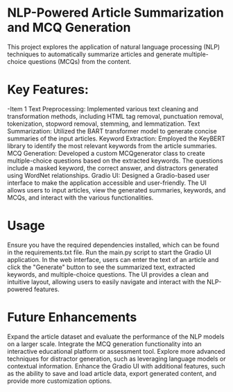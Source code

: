 # NLP-Powered Article Summarization and MCQ Generation


This project explores the application of natural language processing (NLP) techniques to automatically summarize articles and generate multiple-choice questions (MCQs) from the content.

# Key Features:
-Item 1
Text Preprocessing: Implemented various text cleaning and transformation methods, including HTML tag removal, punctuation removal, tokenization, stopword removal, stemming, and lemmatization.
Text Summarization: Utilized the BART transformer model to generate concise summaries of the input articles.
Keyword Extraction: Employed the KeyBERT library to identify the most relevant keywords from the article summaries.
MCQ Generation: Developed a custom MCQgenerator class to create multiple-choice questions based on the extracted keywords. The questions include a masked keyword, the correct answer, and distractors generated using WordNet relationships.
Gradio UI: Designed a Gradio-based user interface to make the application accessible and user-friendly. The UI allows users to input articles, view the generated summaries, keywords, and MCQs, and interact with the various functionalities.


# Usage

Ensure you have the required dependencies installed, which can be found in the requirements.txt file.
Run the main.py script to start the Gradio UI application.
In the web interface, users can enter the text of an article and click the "Generate" button to see the summarized text, extracted keywords, and multiple-choice questions.
The UI provides a clean and intuitive layout, allowing users to easily navigate and interact with the NLP-powered features.

# Future Enhancements

Expand the article dataset and evaluate the performance of the NLP models on a larger scale.
Integrate the MCQ generation functionality into an interactive educational platform or assessment tool.
Explore more advanced techniques for distractor generation, such as leveraging language models or contextual information.
Enhance the Gradio UI with additional features, such as the ability to save and load article data, export generated content, and provide more customization options.
